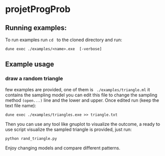 # projetProgProb

## Running examples:

To run examples run `cd ` to the cloned directory and run:
```
dune exec ./examples/<name>.exe  [-verbose]
```


## Example usage
### draw a random triangle
few examples are provided, one of them is ` ./examples/triangle.ml` it contains the sampling model
you can edit this file to change the sampling method `(open...)` line and the lower and upper. 
Once edited run (keep the text file name):
```
dune exec ./examples/triangles.exe >> triangle.txt
```

Then you can use any tool like gnuplot to visualize the outcome, a ready to use script visualize the sampled triangle is provided, just run:

```
python rand_triangle.py
```
Enjoy changing models and compare different patterns.
